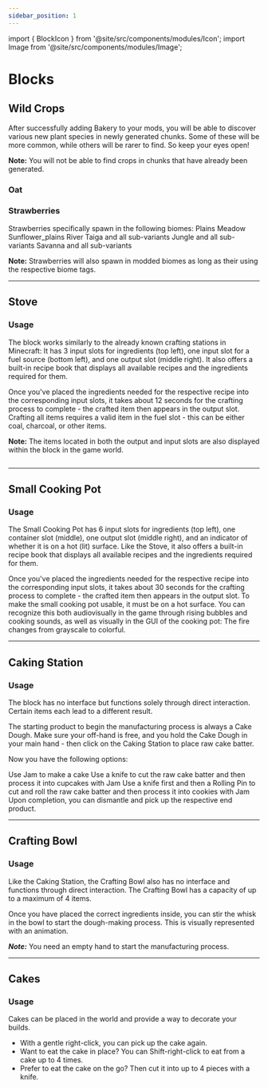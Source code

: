 ```yaml
---
sidebar_position: 1
---
```


import { BlockIcon } from '@site/src/components/modules/Icon';
import Image from '@site/src/components/modules/Image';

# Blocks

## Wild Crops
After successfully adding Bakery to your mods, you will be able to discover various new plant species in newly generated chunks. Some of these will be more common, while others will be rarer to find. So keep your eyes open!

**Note:** You will not be able to find crops in chunks that have already been generated.

### Oat
<BlockIcon modId="bakery" imageId="oat_stage5_2.png" description="You can primarily find oat in Plains biomes in the form of a small farmland structure. There is also a chance to find it in various village structures as well as pillager outposts, woodland mansions, or in the small Bakery structure." />

### Strawberries
<BlockIcon modId="bakery" imageId="wild_strawberries1.png" description="These can mainly be found in temperate biomes. The spawn chance is the same in all biomes." />

Strawberries specifically spawn in the following biomes:
Plains Meadow Sunflower_plains River Taiga and all sub-variants Jungle and all sub-variants Savanna and all sub-variants

**Note:** Strawberries will also spawn in modded biomes as long as their using the respective biome tags.

***

## Stove
<BlockIcon modId="bakery" imageId="stove.png" description="The Stove is your primary crafting station for making pastries and bread. It also serves as a heat source for the Cooking Pot." pixelated=false />

### Usage
The block works similarly to the already known crafting stations in Minecraft: It has 3 input slots for ingredients (top left), one input slot for a fuel source (bottom left), and one output slot (middle right). It also offers a built-in recipe book that displays all available recipes and the ingredients required for them.

Once you've placed the ingredients needed for the respective recipe into the corresponding input slots, it takes about 12 seconds for the crafting process to complete - the crafted item then appears in the output slot. Crafting all items requires a valid item in the fuel slot - this can be either coal, charcoal, or other items.

**Note:** The items located in both the output and input slots are also displayed within the block in the game world.

<Image modId="bakery" imageId="stove_gui.png" align="center" />

***

## Small Cooking Pot
<BlockIcon modId="bakery" imageId="small_cooking_pot.png" description="The Caking Station is mainly used to prepare cakes, cupcakes, and cookies." />

### Usage
The Small Cooking Pot has 6 input slots for ingredients (top left), one container slot (middle), one output slot (middle right), and an indicator of whether it is on a hot (lit) surface. Like the Stove, it also offers a built-in recipe book that displays all available recipes and the ingredients required for them.

Once you've placed the ingredients needed for the respective recipe into the corresponding input slots, it takes about 30 seconds for the crafting process to complete - the crafted item then appears in the output slot. To make the small cooking pot usable, it must be on a hot surface. You can recognize this both audiovisually in the game through rising bubbles and cooking sounds, as well as visually in the GUI of the cooking pot: The fire changes from grayscale to colorful.

***

## Caking Station
<BlockIcon modId="bakery" imageId="caking_station.png" description="The Caking Station is mainly used to prepare cakes, cupcakes, and cookies." />

### Usage
The block has no interface but functions solely through direct interaction. Certain items each lead to a different result.

The starting product to begin the manufacturing process is always a Cake Dough. Make sure your off-hand is free, and you hold the Cake Dough in your main hand - then click on the Caking Station to place raw cake batter.

Now you have the following options:

Use Jam to make a cake Use a knife to cut the raw cake batter and then process it into cupcakes with Jam Use a knife first and then a Rolling Pin to cut and roll the raw cake batter and then process it into cookies with Jam Upon completion, you can dismantle and pick up the respective end product.

***

## Crafting Bowl
<BlockIcon modId="bakery" imageId="crafting_bowl.png" description="The Crafting Bowl is used to make various types of dough." />

### Usage
Like the Caking Station, the Crafting Bowl also has no interface and functions through direct interaction. The Crafting Bowl has a capacity of up to a maximum of 4 items.

Once you have placed the correct ingredients inside, you can stir the whisk in the bowl to start the dough-making process. This is visually represented with an animation.

***Note:*** You need an empty hand to start the manufacturing process.

***

## Cakes
<BlockIcon modId="bakery" imageId="strawberry_cake.png" description="Congratulations on your first cake!" />

### Usage
Cakes can be placed in the world and provide a way to decorate your builds.
* With a gentle right-click, you can pick up the cake again.
* Want to eat the cake in place? You can Shift-right-click to eat from a cake up to 4 times.
* Prefer to eat the cake on the go? Then cut it into up to 4 pieces with a knife.

<Image modId="bakery" imageId="cake.png" align="center" />
